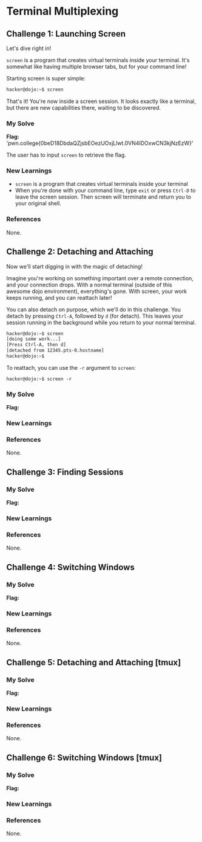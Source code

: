 # Terminal Multiplexing 

## Challenge 1: Launching Screen
Let's dive right in!

```screen``` is a program that creates virtual terminals inside your terminal. It's somewhat like having multiple browser tabs, but for your command line!

Starting screen is super simple:
```bash
hacker@dojo:~$ screen
```
That's it! You're now inside a screen session. It looks exactly like a terminal, but there are new capabilities there, waiting to be discovered.

### My Solve 
**Flag:** 'pwn.college{0beD18DbdaQZjsbEOezUOxjLlwt.0VN4IDOxwCN3kjNzEzW}'

The user has to input ```screen``` to retrieve the flag. 

### New Learnings 
- ```screen``` is a program that creates virtual terminals inside your terminal
- When you're done with your command line, type ```exit``` or press ```Ctrl-D``` to leave the screen session. Then screen will terminate and return you to your original shell.

### References 
None.

## Challenge 2: Detaching and Attaching 
Now we'll start digging in with the magic of detaching!

Imagine you're working on something important over a remote connection, and your connection drops. With a normal terminal (outside of this awesome dojo environment), everything's gone. With screen, your work keeps running, and you can reattach later!

You can also detach on purpose, which we'll do in this challenge. You detach by pressing ```Ctrl-A```, followed by ```d``` (for detach). This leaves your session running in the background while you return to your normal terminal.
```bash
hacker@dojo:~$ screen
[doing some work...]
[Press Ctrl-A, then d]
[detached from 12345.pts-0.hostname]
hacker@dojo:~$
```
To reattach, you can use the ```-r``` argument to ```screen```:
```
hacker@dojo:~$ screen -r
```
### My Solve 
**Flag:**

### New Learnings 

### References 
None.

## Challenge 3: Finding Sessions 

### My Solve 
**Flag:**

### New Learnings 

### References 
None.
## Challenge 4: Switching Windows 

### My Solve 
**Flag:**

### New Learnings 

### References 
None.

## Challenge 5: Detaching and Attaching [tmux]

### My Solve 
**Flag:**

### New Learnings 

### References 
None.

## Challenge 6: Switching Windows [tmux] 

### My Solve 
**Flag:**

### New Learnings 

### References 
None.

